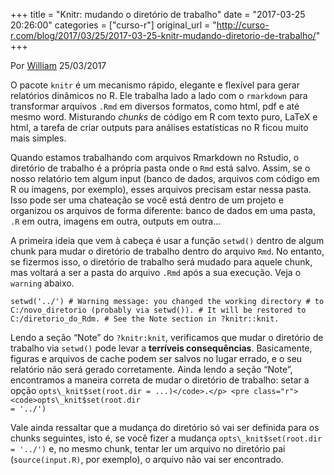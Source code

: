 +++
title = "Knitr: mudando o diretório de trabalho"
date = "2017-03-25 20:26:00"
categories = ["curso-r"]
original_url = "http://curso-r.com/blog/2017/03/25/2017-03-25-knitr-mudando-diretorio-de-trabalho/"
+++

<div>
<p class="text-muted text-uppercase mb-small text-right">
Por <a href="http://curso-r.com/author/william">William</a> 25/03/2017
</p>
<div id="post-content">
<p>
O pacote <code>knitr</code> é um mecanismo rápido, elegante e flexível
para gerar relatórios dinâmicos no R. Ele trabalha lado a lado com o
<code>rmarkdown</code> para transformar arquivos <code>.Rmd</code> em
diversos formatos, como html, pdf e até mesmo word. Misturando
<em>chunks</em> de código em R com texto puro, LaTeX e html, a tarefa de
criar outputs para análises estatísticas no R ficou muito mais simples.
</p>
<p>
Quando estamos trabalhando com arquivos Rmarkdown no Rstudio, o
diretório de trabalho é a própria pasta onde o <code>Rmd</code> está
salvo. Assim, se o nosso relatório tem algum input (banco de dados,
arquivos com código em R ou imagens, por exemplo), esses arquivos
precisam estar nessa pasta. Isso pode ser uma chateação se você está
dentro de um projeto e organizou os arquivos de forma diferente: banco
de dados em uma pasta, <code>.R</code> em outra, imagens em outra,
outputs em outra…
</p>
<p>
A primeira ideia que vem à cabeça é usar a função <code>setwd()</code>
dentro de algum chunk para mudar o diretório de trabalho dentro do
arquivo <code>Rmd</code>. No entanto, se fizermos isso, o diretório de
trabalho será mudado para aquele chunk, mas voltará a ser a pasta do
arquivo <code>.Rmd</code> após a sua execução. Veja o
<code>warning</code> abaixo.
</p>
<pre class="r"><code>setwd(&apos;../&apos;) # Warning message: you changed the working directory # to C:/novo_diretorio (probably via setwd()). # It will be restored to C:/diretorio_do_Rdm. # See the Note section in ?knitr::knit.</code></pre>
<p>
Lendo a seção “Note” do <code>?knitr:knit</code>, verificamos que mudar
o diretório de trabalho via <code>setwd()</code> pode levar a
<strong>terríveis consequências</strong>. Basicamente, figuras e
arquivos de cache podem ser salvos no lugar errado, e o seu relatório
não será gerado corretamente. Ainda lendo a seção “Note”, encontramos a
maneira correta de mudar o diretório de trabalho: setar a opção
<code>opts\_knit$set(root.dir = ...)&lt;/code&gt;.&lt;/p&gt; &lt;pre class="r"&gt;&lt;code&gt;opts\_knit$set(root.dir
= '../')</code>
</pre>
<p>
Vale ainda ressaltar que a mudança do diretório só vai ser definida para
os chunks seguintes, isto é, se você fizer a mudança
<code>opts\_knit$set(root.dir = '../')</code> e, no mesmo chunk, tentar
ler um arquivo no diretório pai (<code>source(input.R)</code>, por
exemplo), o arquivo não vai ser encontrado.
</p>
</div>
</div>

